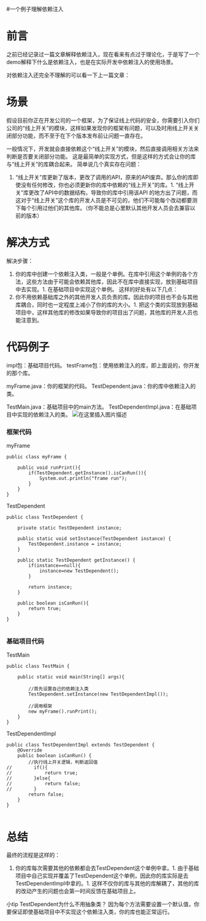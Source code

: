 #一个例子理解依赖注入
# 前言

之前已经记录过一篇文章解释依赖注入，现在看来有点过于理论化，于是写了一个demo解释下什么是依赖注入，也是在实际开发中依赖注入的使用场景。

>  
 对依赖注入还完全不理解的可以看一下上一篇文章： 


# 场景

假设目前你正在开发公司的一个框架，为了保证线上代码的安全，你需要引入你们公司的“线上开关”的模块，这样如果发现你的框架有问题，可以及时用线上开关关闭部分功能，而不至于在下个版本发布前让问题一直存在。

一般情况下，开发就会直接依赖这个“线上开关”的模块，然后直接调用相关方法来判断是否要关闭部分功能。 这是最简单的实现方式，但是这样的方式会让你的库与“线上开关”的库耦合起来。 简单说几个真实存在问题：
1. “线上开关”库更新了版本，更改了调用的API，原来的API废弃。那么你的库即使没有任何修改，你也必须更新你的库中依赖的“线上开关”的库。1. “线上开关”库更改了API中的数据结构，导致你的库中引用该API 的地方出了问题，而这对于“线上开关”这个库的开发人员是不可见的，他们不可能每个改动都要测下每个引用过他们的其他库。（你不能总是心里默认其他开发人员会去兼容以前的版本）
# 解决方式

解决步骤：
1. 你的库中创建一个依赖注入类，一般是个单例。在库中引用这个单例的各个方法，这些方法由于可能会依赖其他库，因此不在库中直接实现，放到基础项目中去实现。1. 在基础项目中实现这个单例。
这样的好处有以下几点：
1. 你不用依赖基础库之外的其他开发人员负责的库。因此你的项目也不会与其他库耦合，同时也一定程度上减小了你的库的大小。1. 把这个类的实现放到基础项目中，这样其他库的修改如果导致你的项目出了问题，其他库的开发人员也能注意到。
# 代码例子

impl包：基础项目代码。 testFrame包：使用依赖注入的库，即上面说的，你开发的那个库。

myFrame.java：你的框架的代码。 TestDependent.java：你的库中依赖注入的类。

TestMain.java：基础项目中的main方法。 TestDependentImpl.java：在基础项目中实现的依赖注入的类。 <img src="https://raw.githubusercontent.com/Double2hao/xujiajia_blog/main/img/16209910635830.png " alt="在这里插入图片描述">

### 框架代码

myFrame

```
public class myFrame {

    public void runPrint(){
        if(TestDependent.getInstance().isCanRun()){
            System.out.println("frame run");
        }
    }
}

```

TestDependent

```
public class TestDependent {

    private static TestDependent instance;

    public static void setInstance(TestDependent instance) {
        TestDependent.instance = instance;
    }

    public static TestDependent getInstance() {
        if(instance==null){
            instance=new TestDependent();
        }

        return instance;
    }

    public boolean isCanRun(){
        return true;
    }
}


```

### 基础项目代码

TestMain

```
public class TestMain {

    public static void main(String[] args){

        //首先设置自己的依赖注入类
        TestDependent.setInstance(new TestDependentImpl());

        //调用框架
        new myFrame().runPrint();
    }
}

```

TestDependentImpl

```
public class TestDependentImpl extends TestDependent {
    @Override
    public boolean isCanRun() {
        //执行线上开关逻辑，判断返回值
//        if(){
//            return true;
//        }else{
//            return false;
//        }
        return false;
    }
}


```

# 总结

最终的流程是这样的：
1. 你的库每次需要其他的依赖都会去TestDependent这个单例中拿。1. 由于基础项目中自己实现并覆盖了TestDependent这个单例，因此你的库实际是去TestDependentImpl中拿的。1. 这样不仅你的库与其他的库解耦了，其他的库的改动产生的问题也会第一时间反馈在基础项目上。
>  
 小tip TestDependent为什么不用抽象类？ 因为每个方法需要设置一个默认值，你要保证即使基础项目中不实现这个依赖注入类，你的库也能正常运行。 
